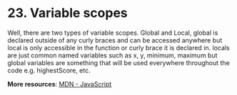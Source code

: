 # 23. Variable scopes
Well, there are two types of variable scopes. Global and Local, global is declared outside of any curly braces and can be accessed anywhere but local is only accessible in the function or curly brace it is declared in. locals are just common named variables such as x, y, minimum, maximum but global variables are something that will be used everywhere throughout the code e.g. highestScore, etc.

**More resources**: [MDN - JavaScript](https://developer.mozilla.org/en-US/docs/Web/JavaScript)